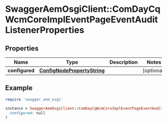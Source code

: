 # SwaggerAemOsgiClient::ComDayCqWcmCoreImplEventPageEventAuditListenerProperties

## Properties

| Name | Type | Description | Notes |
| ---- | ---- | ----------- | ----- |
| **configured** | [**ConfigNodePropertyString**](ConfigNodePropertyString.md) |  | [optional] |

## Example

```ruby
require 'swagger_aem_osgi'

instance = SwaggerAemOsgiClient::ComDayCqWcmCoreImplEventPageEventAuditListenerProperties.new(
  configured: null
)
```

